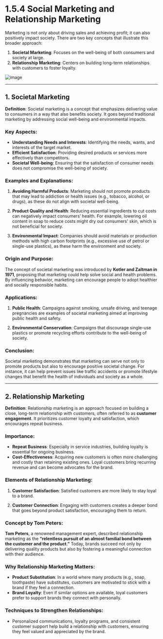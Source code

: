# 1.5.4 Social Marketing and Relationship Marketing

Marketing is not only about driving sales and achieving profit; it can also positively impact society. There are two key concepts that illustrate this broader approach:

1. **Societal Marketing**: Focuses on the well-being of both consumers and society at large.
2. **Relationship Marketing**: Centers on building long-term relationships with customers to foster loyalty.

![image](https://github.com/user-attachments/assets/7b70c9de-c83a-4c1f-a9ea-438d3017671b)

---

## 1. Societal Marketing

**Definition**: Societal marketing is a concept that emphasizes delivering value to consumers in a way that also benefits society. It goes beyond traditional marketing by addressing social well-being and environmental impacts.

### Key Aspects:
- **Understanding Needs and Interests**: Identifying the needs, wants, and interests of the target market.
- **Efficient Satisfaction**: Providing desired products or services more effectively than competitors.
- **Societal Well-being**: Ensuring that the satisfaction of consumer needs does not compromise the well-being of society.

### Examples and Explanations:
1. **Avoiding Harmful Products**: Marketing should not promote products that may lead to addiction or health issues (e.g., tobacco, alcohol, or drugs), as these do not align with societal well-being.
  
2. **Product Quality and Health**: Reducing essential ingredients to cut costs can negatively impact consumers’ health. For example, lowering oil content in soap to reduce costs might dry out consumers' skin, which is not beneficial for society.
  
3. **Environmental Impact**: Companies should avoid materials or production methods with high carbon footprints (e.g., excessive use of petrol or single-use plastics), as these harm the environment and society.

### Origin and Purpose:
The concept of societal marketing was introduced by **Kotler and Zaltman in 1971**, proposing that marketing could help solve social and health problems. By influencing behavior, marketing can encourage people to adopt healthier and socially responsible habits.

### Applications:
1. **Public Health**: Campaigns against smoking, unsafe driving, and teenage pregnancies are examples of societal marketing aimed at improving public health and safety.
  
2. **Environmental Conservation**: Campaigns that discourage single-use plastics or promote recycling efforts contribute to the well-being of society.

### Conclusion:
Societal marketing demonstrates that marketing can serve not only to promote products but also to encourage positive societal change. For instance, it can help prevent issues like traffic accidents or promote lifestyle changes that benefit the health of individuals and society as a whole.

---

## 2. Relationship Marketing

**Definition**: Relationship marketing is an approach focused on building a close, long-term relationship with customers, often referred to as **customer engagement**. It prioritizes customer loyalty and satisfaction, which encourages repeat business.

### Importance:
- **Repeat Business**: Especially in service industries, building loyalty is essential for ongoing business.
- **Cost-Effectiveness**: Acquiring new customers is often more challenging and costly than retaining existing ones. Loyal customers bring recurring revenue and can become advocates for the brand.

### Elements of Relationship Marketing:
1. **Customer Satisfaction**: Satisfied customers are more likely to stay loyal to a brand.
  
2. **Customer Connection**: Engaging with customers creates a deeper bond that goes beyond product satisfaction, encouraging them to return.

### Concept by Tom Peters:
**Tom Peters**, a renowned management expert, described relationship marketing as the **“relentless pursuit of an almost familial bond between the customer and the product.”** Today, brands succeed not only by delivering quality products but also by fostering a meaningful connection with their audience.

### Why Relationship Marketing Matters:
- **Product Substitution**: In a world where many products (e.g., soap, toothpaste) have substitutes, customers are motivated to stick with a brand if they feel a connection.
- **Brand Loyalty**: Even if similar options are available, loyal customers prefer to support brands they connect with personally.

### Techniques to Strengthen Relationships:
- Personalized communications, loyalty programs, and consistent customer support help build a relationship with customers, ensuring they feel valued and appreciated by the brand.
